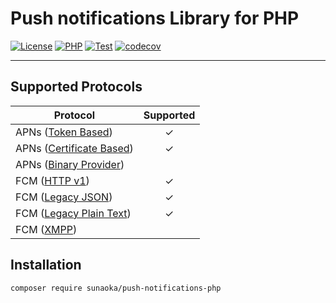 # Push notifications Library for PHP

[![License](https://poser.pugx.org/sunaoka/push-notifications-php/license)](https://packagist.org/packages/sunaoka/push-notifications-php)
[![PHP](https://img.shields.io/packagist/php-v/sunaoka/push-notifications-php)](composer.json)
[![Test](https://github.com/sunaoka/push-notifications-php/actions/workflows/test.yml/badge.svg)](https://github.com/sunaoka/push-notifications-php/actions/workflows/test.yml)
[![codecov](https://codecov.io/gh/sunaoka/push-notifications-php/branch/develop/graph/badge.svg)](https://codecov.io/gh/sunaoka/push-notifications-php)

---

## Supported Protocols

| Protocol                   | Supported |
| -------------------------- | :-------: |
| APNs ([Token Based])       |  &check;  |
| APNs ([Certificate Based]) |  &check;  |
| APNs ([Binary Provider])   |           |
| FCM ([HTTP v1])            |  &check;  |
| FCM ([Legacy JSON])        |  &check;  |
| FCM ([Legacy Plain Text])  |  &check;  |
| FCM ([XMPP])               |           |

## Installation

```bash
composer require sunaoka/push-notifications-php
```

[Token Based]: https://developer.apple.com/documentation/usernotifications/setting_up_a_remote_notification_server/establishing_a_token-based_connection_to_apns
[Certificate Based]: https://developer.apple.com/documentation/usernotifications/setting_up_a_remote_notification_server/establishing_a_certificate-based_connection_to_apns
[Binary Provider]: https://developer.apple.com/library/archive/documentation/NetworkingInternet/Conceptual/RemoteNotificationsPG/BinaryProviderAPI.html
[HTTP v1]: https://firebase.google.com/docs/reference/fcm/rest/v1/projects.messages/send
[Legacy JSON]: https://firebase.google.com/docs/cloud-messaging/http-server-ref#downstream-http-messages-json
[Legacy Plain Text]: https://firebase.google.com/docs/cloud-messaging/http-server-ref#downstream-http-messages-plain-text
[XMPP]: https://firebase.google.com/docs/cloud-messaging/xmpp-server-ref
